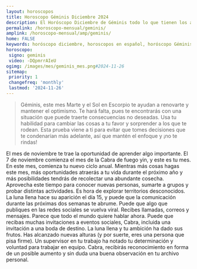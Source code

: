 ```yaml
---
layout: horoscopos
title: Horoscopo Géminis Diciembre 2024
description: El Horóscopo Diciembre de Géminis todo lo que tienen los astros preparados para este mes, amor, trabajo, familia. Todo sobre astrologia, tarot, predicciones. Horoscopo gratis en español, predicciones y astrología.
permalink: /horoscopo-mensual/geminis/
amplink: /horoscopo-mensual/amp/geminis/
home: FALSE
keywords: horóscopo diciembre, horoscopos en español, horóscopo Géminis diciembre , horóscopo esperanza gracia, horoscop, horóscopos gratis, horoscopo Géminis, Tarot, Astrologia, Zodíaco, Géminis, horoscopo gratis, horoscopo del mes 
horoscopo:
 signo: geminis
 video: -DQpmrrAIeU
ogimg: /images/mes/geminis_mes.png#2024-11-26
sitemap:
 priority: 1
 changefreq: 'monthly'
 lastmod: '2024-11-26'
---
```



 > Géminis, este mes Marte y el Sol en Escorpio te ayudan a renovarte y mantener el optimismo. Te hará falta, pues te encontrarás con una situación que puede traerte consecuencias no deseadas. Usa tu habilidad para cambiar las cosas a tu favor y sorprender a los que te rodean. Esta prueba viene a ti para evitar que tomes decisiones que te condenarían más adelante, así que mantén el enfoque y ¡no te rindas!



El mes de noviembre te trae la oportunidad de aprender algo importante.
El 7 de noviembre comienza el mes de la Cabra de fuego yin, y este es tu mes. En este mes, comienza tu nuevo ciclo anual. Mientras más cosas hagas este mes, más oportunidades atraerás a tu vida durante el próximo año y más posibilidades tendrás de recolectar una abundante cosecha. Aprovecha este tiempo para conocer nuevas personas, sumarte a grupos y probar distintas actividades. Es hora de explorar territorios desconocidos.
La luna llena hace su aparición el día 15, y puede que la comunicación durante las próximas dos semanas te abrume. Puede que algo que publiques en las redes sociales se vuelva viral. Recibes llamadas, correos y mensajes. Parece que todo el mundo quiere hablar ahora. Puede que recibas muchas invitaciones a eventos sociales, Cabra, incluida una invitación a una boda de destino.
La luna llena y tu ambición ha dado sus frutos. Has alcanzado nuevas alturas (y por suerte, eres una persona que pisa firme). Un supervisor en tu trabajo ha notado tu determinación y voluntad para trabajar en equipo. Cabra, recibirás reconocimiento en forma de un posible aumento y sin duda una buena observación en tu archivo personal.